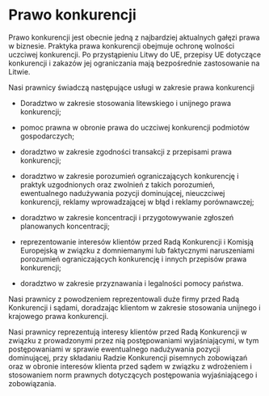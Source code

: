 # Prawo konkurencji

Prawo konkurencji jest obecnie jedną z najbardziej aktualnych gałęzi prawa w biznesie. Praktyka prawa konkurencji obejmuje ochronę wolności uczciwej konkurencji. Po przystąpieniu Litwy do UE, przepisy UE dotyczące konkurencji i zakazów jej ograniczania mają bezpośrednie zastosowanie na Litwie.

Nasi prawnicy świadczą następujące usługi w zakresie prawa konkurencji

- Doradztwo w zakresie stosowania litewskiego i unijnego prawa konkurencji;

- pomoc prawna w obronie prawa do uczciwej konkurencji podmiotów gospodarczych;

- doradztwo w zakresie zgodności transakcji z przepisami prawa konkurencji;

- doradztwo w zakresie porozumień ograniczających konkurencję i praktyk uzgodnionych oraz zwolnień z takich porozumień, ewentualnego nadużywania pozycji dominującej, nieuczciwej konkurencji, reklamy wprowadzającej w błąd i reklamy porównawczej;

- doradztwo w zakresie koncentracji i przygotowywanie zgłoszeń planowanych koncentracji;

- reprezentowanie interesów klientów przed Radą Konkurencji i Komisją Europejską w związku z domniemanymi lub faktycznymi naruszeniami porozumień ograniczających konkurencję i innych przepisów prawa konkurencji;

- doradztwo w zakresie przyznawania i legalności pomocy państwa.

Nasi prawnicy z powodzeniem reprezentowali duże firmy przed Radą Konkurencji i sądami, doradzając klientom w zakresie stosowania unijnego i krajowego prawa konkurencji.

Nasi prawnicy reprezentują interesy klientów przed Radą Konkurencji w związku z prowadzonymi przez nią postępowaniami wyjaśniającymi, w tym postępowaniami w sprawie ewentualnego nadużywania pozycji dominującej, przy składaniu Radzie Konkurencji pisemnych zobowiązań oraz w obronie interesów klienta przed sądem w związku z wdrożeniem i stosowaniem norm prawnych dotyczących postępowania wyjaśniającego i zobowiązania.
